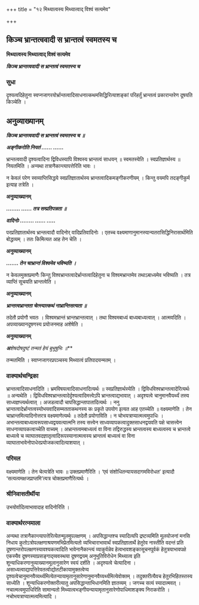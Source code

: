 +++
title = "१२ मिथ्यात्वस्य मिथ्यात्वाद् विश्वं सत्यमेव"

+++


## किञ्च भ्रान्तत्ववादी स भ्रान्तत्वं स्वमतस्य च

**मिथ्यात्वस्य मिथ्यात्वाद् विश्वं सत्यमेव**

***किञ्च भ्रान्तत्ववादी स भ्रान्तत्वं स्वमतस्य च***

### **सुधा**

दृश्यत्वदिहेतुना स्वप्नजागरयोर्भ्रान्तत्वादिसाधनात्कथमसिद्धिरित्याशङ्कां परिहर्तुं भ्रान्तत्वं प्रकारान्तरेण दूषयति किञ्चेति ।

## **अनुव्याख्यानम्**

***किञ्च भ्रान्तत्ववादी स भ्रान्तत्वं स्वमतस्य च ॥***

***अङ्गीकरोति नियतं ...... ......***

भ्रान्तत्ववादी दृश्यत्वादिना द्विविधस्यापि विश्वस्य भ्रान्तत्वं साधयन् ॥ स्वमतस्येति । स्वप्रतिज्ञार्थस्य ॥ नियतमिति । अन्यथा तत्रानैकान्त्यापत्तेरिति भावः ।

न केवलं परेण स्वव्याप्तिसिद्धये स्वप्रतिज्ञातार्थस्य भ्रान्तत्वादिकमङ्गीकरणीयम् । किन्तु वयमपि तदङ्गीकुर्म इत्याह तत्रेति ।

**अनुव्याख्यानम्**

***........ ...... तत्र सम्प्रतिपन्नता ॥***

***वादिनोः ........ ...... .....***

परप्रतिज्ञातार्थस्य भ्रान्तत्वादौ वादिनोर् वादिप्रतिवादिनोः । एतच्च वक्ष्यमाणानुमानस्यान्यतरासिद्धिनिरासार्थमिति बोद्धव्यम् । ततः किमित्यत आह तेन चेति ।

**अनुव्याख्यानम्**

***....... तेन चाभ्रान्तं विश्वमेव भविष्यति ।***

न केवलमुक्तप्रमाणैः किन्तु विश्वभ्रान्तत्वादेर्भ्रान्तत्वादिहेतुना च विश्वमभ्रान्तमेव तथाऽबाध्यमेव भविष्यति । तत्र व्याप्तिं सूचयति भ्रान्तत्वेति ।

**अनुव्याख्यानम्**

***भ्रान्तत्वभ्रान्तता चेत्स्यात्कथं नाभ्रान्तिसत्यता ॥***

तदेतौ प्रयोगौ भवतः । विश्वमभ्रान्तं भ्रान्तभ्रान्तत्वात् । तथा विश्वमबाध्यं बाध्यबाध्यत्वात् । आत्मवदिति । अपव्याख्यानदूषणस्य प्रयोजनमाह अशेषेति ।

**अनुव्याख्यानम्**

***अ**शेष**दोषदुष्टं तन्मतं हेयं बुभूषुभिः ॥***

तन्मतमिति । स्वाप्नजागरप्रपञ्चस्य मिथ्यात्वं प्रतिपादयन्मतम् ।

### **वाक्यार्थचन्द्रिका**

भ्रान्तत्वादिसाधनादिति । भ्रमविषयत्वादिसाधनादित्यर्थः ॥ स्वप्रतिज्ञार्थस्येति । द्विविधविश्वभ्रान्तत्वादेरित्यर्थः ॥ अन्यथेति । द्विविधविश्वभ्रान्तत्वादेर्दृश्यत्वादिमत्त्वेऽपि भ्रान्तत्वाद्यभावात् । अदृश्यत्वे चानुमानवैयर्थ्यं तस्य साध्यज्ञप्त्यर्थत्वात् । अजडत्वादौ चापसिद्धान्तापातादित्यर्थः । ननु भ्रान्तत्वादेर्भ्रान्तत्वस्योभयवादिसम्मतताकथनस्य कः प्रकृते उपयोग इत्यत आह एतच्चेति ॥ वक्ष्यमाणेति । तेन चाभ्रान्तमित्यादिनोत्तरत्र वक्ष्यमाणेत्यर्थः ॥ तदेतौ प्रयोगाविति । न चोभयत्राप्यात्मत्वमुपाधिः । अभान्तत्वाबाध्यत्वरूपसाध्यद्वयवत्यात्मनि तस्य सत्त्वेन साध्यव्यापकत्वादुक्तसाधनद्वयवति पक्षे चासत्त्वेन साधनाव्यापकत्वाच्चेति वाच्यम् । अभ्रान्तत्वमबाध्यत्वं वा विना तद्विरुद्धस्य भ्रान्तत्वस्य बाध्यत्वस्य च भ्रान्तत्वे बाध्यत्वे च व्याघातवदज्ञातृत्वादिरूपस्यानात्मत्वस्य भ्रान्तत्वं बाध्यत्वं वा विना व्याघाताभावेनोपाधेरप्रयोजकत्वादित्याशयात् ।

### **परिमल**

वक्ष्यमाणेति । तेन चेत्यत्रेति भावः ॥ उक्तप्रमाणैरिति । ‘एवं संशोधितन्यायसदागमविरोधत’ इत्यादौ ‘सत्यत्वमक्षजप्राप्तमि’त्यत्र चोक्तप्रमाणैरित्यर्थः ।

### **श्रीनिवासतीर्थीया**

उभयोर्वादित्वाभावादाह वादिनोरिति ।

### **वाक्यार्थरत्नमाला**

अन्यथा तत्रानैकान्त्यापत्तेरित्येतन्मूलमुपलक्षणम् । अपसिद्धान्तश्च स्यादित्यपि द्रष्टव्यमिति मूलयोजनां मनसि निधाय कुतोऽत्रोपलक्षणाश्रयणमभिप्रेतमित्यतो व्यभिचाराभावार्थं स्वप्रतिज्ञातार्थे हेतुरेव नास्तीति वदन्तं प्रति दूषणान्तरोपलक्षणस्यावश्यकत्वादिति भावेनानैकान्त्यं व्याकुर्वन्नेव हेत्वभावशङ्कासूचनपूर्वकं हेतुत्रयाभावपक्षे एकस्यैव दूषणस्याप्रसङ्गाद्य्ववस्थया दूषणद्वयम् अनुभूतिविरोधेन मिथ्यात्व इति शून्याधिकरणानुव्याख्यानमूलानुसारेण स्वयं दर्शति । अदृश्यत्वे चेत्यादिना । असाध्यत्वाद्यापत्तिरेवतत्वोद्योतटीकायामुक्तत्वेप्य दृश्यत्वेचानुमानवैय्यर्थ्यमित्येतन्यायामृतानुसारेणानुमानवैय्यर्थ्यमित्येवोक्तम् । तदुक्तरीत्यैवच हेतुरभिहितस्तस्य साध्येति । शून्याधिकरणोक्तरीत्यातु अपसिद्धान्ताभिधानमिति ज्ञातव्यम् । जगच्च सत्यं स्यादात्मवत् । नचात्मत्वमुपाधिरिति सामान्यतो मिथ्यात्वभङ्गीयन्यायामृतानुसारेणोपाधिमाशङ्क्य निराकरोति । नचोभयत्राप्यात्मत्वमित्यादि ।

